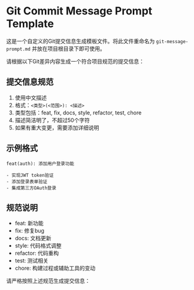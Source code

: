 # Git Commit Message Prompt Template

这是一个自定义的Git提交信息生成模板文件。将此文件重命名为 `git-message-prompt.md` 并放在项目根目录下即可使用。

请根据以下Git差异内容生成一个符合项目规范的提交信息：

## 提交信息规范
1. 使用中文描述
2. 格式：`<类型>(<范围>): <描述>`
3. 类型包括：feat, fix, docs, style, refactor, test, chore
4. 描述简洁明了，不超过50个字符
5. 如果有重大变更，需要添加详细说明

## 示例格式
```
feat(auth): 添加用户登录功能

- 实现JWT token验证
- 添加登录表单验证
- 集成第三方OAuth登录
```

## 规范说明
- feat: 新功能
- fix: 修复bug
- docs: 文档更新
- style: 代码格式调整
- refactor: 代码重构
- test: 测试相关
- chore: 构建过程或辅助工具的变动

请严格按照上述规范生成提交信息：
